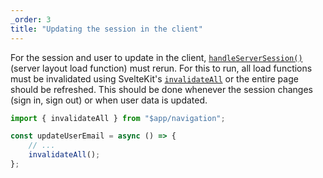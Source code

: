 ```yaml
---
_order: 3
title: "Updating the session in the client"
---
```


For the session and user to update in the client, [`handleServerSession()`](/reference/sveltekit/lucia-auth-sveltekit#handleserversession) (server layout load function) must rerun. For this to run, all load functions must be invalidated using SvelteKit's [`invalidateAll`](https://kit.svelte.dev/docs/modules#$app-navigation-invalidateall) or the entire page should be refreshed. This should be done whenever the session changes (sign in, sign out) or when user data is updated.

```ts
import { invalidateAll } from "$app/navigation";

const updateUserEmail = async () => {
	// ...
	invalidateAll();
};
```
